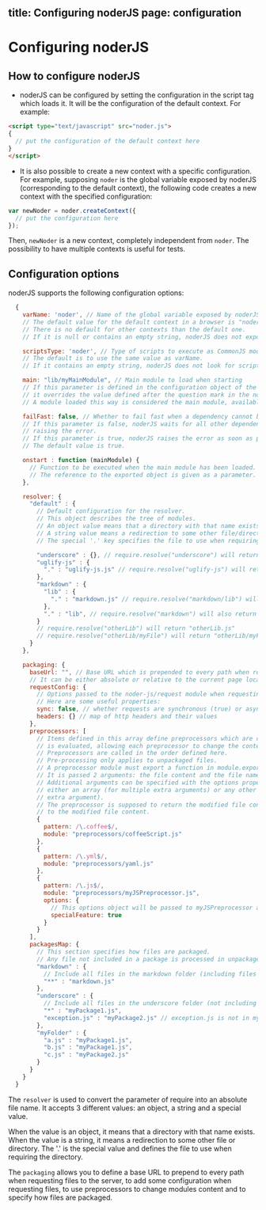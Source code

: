 title: Configuring noderJS
page: configuration
---
# Configuring noderJS

## How to configure noderJS

* noderJS can be configured by setting the configuration in the script tag which loads it.
It will be the configuration of the default context.
For example:

```html
<script type="text/javascript" src="noder.js">
{
  // put the configuration of the default context here
}
</script>
```

* It is also possible to create a new context with a specific configuration.
For example, supposing ``noder`` is the global variable exposed by noderJS (corresponding to the default context),
the following code creates a new context with the specified configuration:

```js
var newNoder = noder.createContext({
  // put the configuration here
});
```

Then, ``newNoder`` is a new context, completely independent from ``noder``. The possibility to have multiple contexts is useful for tests.

## Configuration options

noderJS supports the following configuration options:

```javascript
  {
    varName: 'noder', // Name of the global variable exposed by noderJS
    // The default value for the default context in a browser is "noder".
    // There is no default for other contexts than the default one.
    // If it is null or contains an empty string, noderJS does not expose any global variable.

    scriptsType: 'noder', // Type of scripts to execute as CommonJS modules.
    // The default is to use the same value as varName.
    // If it contains an empty string, noderJS does not look for scripts to execute as modules.

    main: "lib/myMainModule", // Main module to load when starting
    // If this parameter is defined in the configuration object of the default context,
    // it overrides the value defined after the question mark in the noderJS script tag.
    // A module loaded this way is considered the main module, available through require.main.

    failFast: false, // Whether to fail fast when a dependency cannot be loaded
    // If this parameter is false, noderJS waits for all other dependencies to be loaded before
    // raising the error.
    // If this parameter is true, noderJS raises the error as soon as possible.
    // The default value is true.

    onstart : function (mainModule) {
      // Function to be executed when the main module has been loaded.
      // The reference to the exported object is given as a parameter.
    },

    resolver: {
      "default" : {
        // Default configuration for the resolver.
        // This object describes the tree of modules.
        // An object value means that a directory with that name exists.
        // A string value means a redirection to some other file/directory
        // The special '.' key specifies the file to use when requiring the directory.

        "underscore" : {}, // require.resolve("underscore") will return "underscore/index.js"
        "uglify-js" : {
          "." : "uglify-js.js" // require.resolve("uglify-js") will return "uglify-js/uglify-js.js"
        },
        "markdown" : {
          "lib" : {
            "." : "markdown.js" // require.resolve("markdown/lib") will return "markdown/lib/markdown.js"
          },
          "." : "lib", // require.resolve("markdown") will also return "markdown/lib/markdown.js"
        }
        // require.resolve("otherLib") will return "otherLib.js"
        // require.resolve("otherLib/myFile") will return "otherLib/myFile.js"
      }
    },

    packaging: {
      baseUrl: "", // Base URL which is prepended to every path when requesting files to the server.
      // It can be either absolute or relative to the current page location.
      requestConfig: {
        // Options passed to the noder-js/request module when requesting files to the server.
        // Here are some useful properties:
        sync: false, // whether requests are synchronous (true) or asynchronous (false, default value).
        headers: {} // map of http headers and their values
      },
      preprocessors: [
        // Items defined in this array define preprocessors which are called before the content of a module
        // is evaluated, allowing each preprocessor to change the content.
        // Preprocessors are called in the order defined here.
        // Pre-processing only applies to unpackaged files.
        // A preprocessor module must export a function in module.export.
        // It is passed 2 arguments: the file content and the file name.
        // Additional arguments can be specified with the options property, which can be
        // either an array (for multiple extra arguments) or any other value (for a single
        // extra argument).
        // The preprocessor is supposed to return the modified file content, or a promise resolving
        // to the modified file content.
        {
          pattern: /\.coffee$/,
          module: "preprocessors/coffeeScript.js"
        },
        {
          pattern: /\.yml$/,
          module: "preprocessors/yaml.js"
        },
        {
          pattern: /\.js$/,
          module: "preprocessors/myJSPreprocessor.js",
          options: {
            // This options object will be passed to myJSPreprocessor as its 3rd argument
            specialFeature: true
          }
        }
      ],
      packagesMap: {
        // This section specifies how files are packaged.
        // Any file not included in a package is processed in unpackaged mode.
        "markdown" : {
          // Include all files in the markdown folder (including files in sub-folders):
          "**" : "markdown.js"
        },
        "underscore" : {
          // Include all files in the underscore folder (not including files in sub-folders):
          "*" : "myPackage1.js",
          "exception.js" : "myPackage2.js" // exception.js is not in myPackage1.js but in myPackage2.js
        },
        "myFolder" : {
          "a.js" : "myPackage1.js",
          "b.js" : "myPackage1.js",
          "c.js" : "myPackage2.js"
        }
      }
    }
  }
```

The ``resolver`` is used to convert the parameter of require into an absolute file name. It accepts 3 different values: an object, a string and a special value.

When the value is an object, it means that a directory with that name exists.
When the value is a string, it means a redirection to some other file or directory.
The '.' is the special value and defines the file to use when requiring the directory.


The ``packaging`` allows you to define a base URL to prepend to every path when requesting files to the server, to add some configuration when requesting files, to use preprocessors to change modules content and to specify how files are packaged.